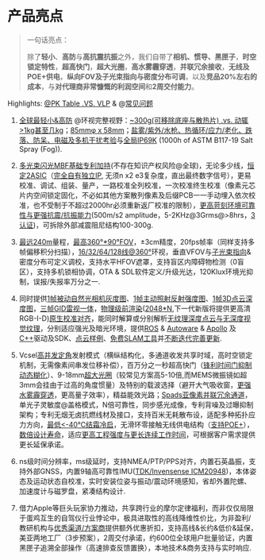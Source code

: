 # 产品亮点

> 一句话亮点：
>
> 除了**轻小**、**高防**与**高抗震抗振**之外，我们自带了**相机、惯导、黑匣子**，**时空锁定特性**，**超高快门**，**超大光圈**，**高水雾霾穿透**，**并联冗余接收**，**无线及POE+供电**，**纵向FOV及子光束指向与密度分布可调**，以及**竞品20%左右的成本**，与**对代理商非常慷慨的利润空间**和**2周交付能力**。

Highlights: [@PK Table .VS. VLP](https://drive.weixin.qq.com/s?k=AEYARQeBAAYpZZLAsfAE4AvQanABU) & @[常见问题](/faq)

1. [全球最轻小&高防](https://ouster.box.com/s/sq6b9yyohfszz4dmi9y30nvvp9hxtid2) @环视完整视野：[~300g(可移除底座与散热片) .vs. 动辄>1kg甚至几kg](https://drive.weixin.qq.com/s?k=AEYARQeBAAYYx3pF92AE4AvQanABU)；[85mmφ x 58mm](https://ouster.box.com/s/myu8t5ji259eo0bvh3blxic8no046x7x)；[盐雾/紫外/水枪、热循环/应力/老化、跌落、防呆、电磁及多机干扰考验](https://www.youtube.com/channel/UCRB5JpLey3BA-1P9XyrErTA)与[全局](https://ouster.com/blog/upgrading-our-sensors-with-space-grade-connectors/)[IP69K](https://ouster.com/blog/upgrading-our-sensors-with-space-grade-connectors/) (1000h of ASTM B117-19 Salt Spray (Fog)).

2. [多光束闪光](https://patents.google.com/patent/US10063849B2/en?oq=US10063849)[MBF基础专利加持](https://patents.google.com/patent/US9989406B2/en?oq=US9989406)(不存在知识产权风险@全球)，无论多少线，[恒定2ASIC](/faq-concepts)（[完全自有独立](https://ouster.com/blog/how-multi-beam-flash-lidar-works/)[IP](https://ouster.com/blog/how-multi-beam-flash-lidar-works/), 无须n x2 e3复杂度，直出最终数字信号），更易校准、调试、组装、量产，一路校准全列校准，一次校准终生校准（像素元芯片内空间锁定固化，不必如其他方案散列像素及后缀PCB一一手动埋入依次校准，也不受制于不超过2000hr必须重新返厂校准的限制），[更高苛刻环境可靠性与更强抗震/抗振能力](https://space.bilibili.com/522358013)(500m/s2 amplitude，5-2KHz@3Grms@>8hrs，[3认证](https://ouster.com/blog/putting-the-os1-through-a-battery-of-reliability-tests/))，可拆除外部减震阻尼结构100-300g.

3. [最远240m](https://m.gasgoo.com/news/70151304.html)量程，[最高](https://ouster.com/lidar-product-details/)[360°*90°FOV](https://ouster.com/lidar-product-details/)，±3cm精度，20fps帧率（同样支持多帧偏移积分扫描），[16/32/64/128线@360°](https://www.ouster.io/blog-posts/2019/3/29/lidar-mapping-with-ouster-3d-sensors)环视，垂直VFOV与[子光束指向](https://drive.weixin.qq.com/s?k=AEYARQeBAAYoGIegvHAE4AvQanABU)&密度分布可定义调校，支持水平HFOV遮罩，支持盲区内障碍物检测（0盲区），支持多机锁相协调，OTA & SDL软件定义/升级光达，120Klux环境光抑制，误报/失报率万分之一.

4. 同时提供[1帧被动自然光相机灰度图](https://drive.weixin.qq.com/s?k=AEYARQeBAAYkL9wmzvAE4AvQanABU)、[1帧主动照射反射强度图](https://drive.weixin.qq.com/s?k=AEYARQeBAAYbTt1nqPAE4AvQanABU)、[1帧3D点云深度图](https://ouster.box.com/s/5db88cgb7z6hmsk4xj8u32erashebbyk)，[三帧](https://drive.weixin.qq.com/s?k=AEYARQeBAAYj9FXunRAE4AvQanABU)[GID雷视一体](https://drive.weixin.qq.com/s?k=AEYARQeBAAYj9FXunRAE4AvQanABU)，[物理级前渲染](https://drive.weixin.qq.com/s?k=AEYARQeBAAY4CeXut8AE4AvQanABU)([2048*N](https://www.ouster.io/blog-posts/ouster-partners-playment-scaleai),下一代新版将提供更高清RGB-I-D)[原生校准对齐](https://ouster.com/blog/the-camera-is-in-the-lidar/)，能同时解算或分别解析[无纹理深度点云与无深度视觉纹理](https://ouster.box.com/s/nxk12awk4pdyqylkhfqhd3t2fwob6aef)，分别适应强光及暗光环境，提供[ROS](https://ros.oslidar.com) & [Autoware](https://autoware.oslidar.com) & [Apollo](https://apollo.oslidar.com) 及 [C++](https://ros.oslidar.com)驱动及SDK、[点云样例](/asic2020)、[免费SLAM工具](https://webslam.ouster.dev/)并[不断迭代完善更新](https://www.dxomark.com/smartphones-vs-cameras-closing-the-gap-on-image-quality/).

5. Vcsel[高并发定角](/faq-concepts)发射模式（横纵结构化，多通道收发共享时域，高时空锁定机制，无需像素间串发位移补偿），百万分之一秒超高快门（[锋利时间门抑制动态糊化](https://drive.weixin.qq.com/s?k=AEYARQeBAAYhrXJ7VAAE4AvQanABU)）、9-18mm[超大光圈](https://www.ouster.io/blog-posts/2019/7/24/beam-aperture-and-the-dead-bug-problem)（较常见方案高5-10倍,而MEMS微振镜如超3mm会挂由于过高的角度惯量）及特别的载波选择（避开大气吸收窗，[更强水雾霾穿透](https://ouster.com/blog/lidar-vs-camera-comparison-in-the-rain/?utm_source=database&utm_medium=email&utm_campaign=rain-128-webinar&utm_content=em-200219-en&_hsenc=p2ANqtz--B5qFZe7nUxg59hcWB9VewKonkfda9MH0gNBluc6Kiq2UAqDnDS9-6RupwYxnCB3plKuCjcCOMlLNsQzqeEszhJaDrMA&_hsmi=83654388)，更高量子效率），精益能效光路；[Spads亚像素并联冗余通道](https://patents.google.com/patent/US10063849B2/en?oq=US10063849)，单光子灵敏度@盖格模式，N倍可靠性，同步感光成像，专利背噪及过曝抑制架构；专利无烟无卤抗燃线材及接口，支持百米无耗散布设，适配多种拓扑应力方向，[最低<-40℃结霜冷启](https://mp.weixin.qq.com/s?__biz=MzA5NjE4NDU0Nw==&mid=2651138542&idx=1&sn=5cbb2dfd8a5d32bfd2b6072a73526888&chksm=8b427862bc35f1746bcee426ab7608886ce056e7430c0c50abc6c761f4848de2dd7f39172cd7&mpshare=1&scene=1&srcid=1020759p7edkaN48tDlnt3Lg&sharer_sharetime=1603175206760&sharer_shareid=94ee7e8302d8a6f4bf452858280a47e4&version=3.0.31.2308&platform=mac#rd)，无滑环零接触无线供电结构（[支持POE+](https://drive.weixin.qq.com/s?k=AEYARQeBAAYZAyVb9xAE4AvQanABU)），[数倍设计寿命](https://ouster.com/blog/putting-the-os1-through-a-battery-of-reliability-tests/)，适应[更高工程强度与更长连续工作时间]( /faq-applications)，可根据客户需求提供更长延保承诺。

6. ns级时间分辨率，ms级延时，支持NMEA/PTP/PPS对齐，内置石英晶振，支持外部GNSS，内置9轴高可靠性IMU([TDK/Invensense ICM20948](https://www.invensense.com/products/motion-tracking/9-axis/icm-20948/))，本体姿态及运动状态自校准，实时安装位姿与振动/震动环境感知，省却外置陀螺、加速度计与磁罗盘，紧凑结构设计.

7. 借力Apple等巨头玩家协力推动，共享跨行业的摩尔定律福利，而非仅仅局限于蛋鸡互生的自驾仪行业悖论中，极具进取性的高线降维性价比，为非盈利/教研机构与[优秀渠道/方案商](https://ouster.ent.boxcn.net/folder/0)提供额外优惠折扣，支持高线&长约&低价&延保，美亚两地工厂（3步预案），2周交付承诺，约600位全球用户批量验证，内置黑匣子追溯全部操作（高速排查反馈置换），本地技术&商务支持与实时响应.